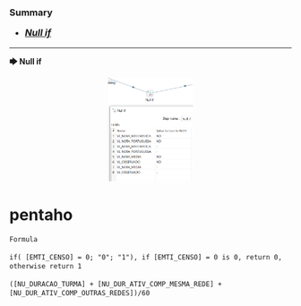 <h3> 
	<a name="Summary"><strong> Summary </strong></a>   	
<ul>
	
  
<li>
	<a href="#Null_if"> <i> Null if </i></a> 
</li>	
	
  
</ul>
</h3>	
	
--------------------------------------------------------------------------------------------------------------

<div>	
	<a name="Null_if"> <strong> &#129094 Null if </strong> </a>
	<p align="center">
   <img src="Null_if.png" width="30%" height="30%" alt="[YOUR_ALT]"/> 
  </p>
</div>	














# pentaho

```
Formula

if( [EMTI_CENSO] = 0; "0"; "1"), if [EMTI_CENSO] = 0 is 0, return 0, otherwise return 1

([NU_DURACAO_TURMA] + [NU_DUR_ATIV_COMP_MESMA_REDE] + [NU_DUR_ATIV_COMP_OUTRAS_REDES])/60
```
